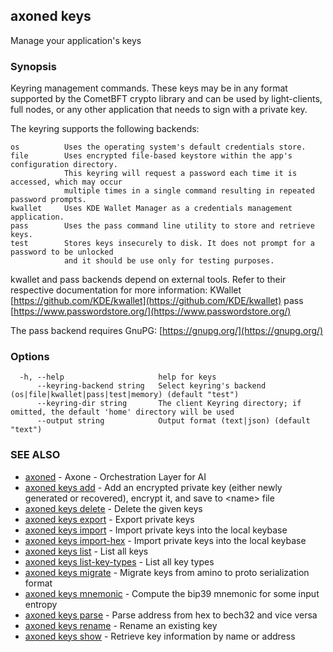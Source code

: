 ## axoned keys

Manage your application's keys

### Synopsis

Keyring management commands. These keys may be in any format supported by the
CometBFT crypto library and can be used by light-clients, full nodes, or any other application
that needs to sign with a private key.

The keyring supports the following backends:

    os          Uses the operating system's default credentials store.
    file        Uses encrypted file-based keystore within the app's configuration directory.
                This keyring will request a password each time it is accessed, which may occur
                multiple times in a single command resulting in repeated password prompts.
    kwallet     Uses KDE Wallet Manager as a credentials management application.
    pass        Uses the pass command line utility to store and retrieve keys.
    test        Stores keys insecurely to disk. It does not prompt for a password to be unlocked
                and it should be use only for testing purposes.

kwallet and pass backends depend on external tools. Refer to their respective documentation for more
information:
    KWallet     [https://github.com/KDE/kwallet](https://github.com/KDE/kwallet)
    pass        [https://www.passwordstore.org/](https://www.passwordstore.org/)

The pass backend requires GnuPG: [https://gnupg.org/](https://gnupg.org/)

### Options

```
  -h, --help                     help for keys
      --keyring-backend string   Select keyring's backend (os|file|kwallet|pass|test|memory) (default "test")
      --keyring-dir string       The client Keyring directory; if omitted, the default 'home' directory will be used
      --output string            Output format (text|json) (default "text")
```

### SEE ALSO

* [axoned](axoned.md)	 - Axone - Orchestration Layer for AI
* [axoned keys add](axoned_keys_add.md)	 - Add an encrypted private key (either newly generated or recovered), encrypt it, and save to &lt;name&gt; file
* [axoned keys delete](axoned_keys_delete.md)	 - Delete the given keys
* [axoned keys export](axoned_keys_export.md)	 - Export private keys
* [axoned keys import](axoned_keys_import.md)	 - Import private keys into the local keybase
* [axoned keys import-hex](axoned_keys_import-hex.md)	 - Import private keys into the local keybase
* [axoned keys list](axoned_keys_list.md)	 - List all keys
* [axoned keys list-key-types](axoned_keys_list-key-types.md)	 - List all key types
* [axoned keys migrate](axoned_keys_migrate.md)	 - Migrate keys from amino to proto serialization format
* [axoned keys mnemonic](axoned_keys_mnemonic.md)	 - Compute the bip39 mnemonic for some input entropy
* [axoned keys parse](axoned_keys_parse.md)	 - Parse address from hex to bech32 and vice versa
* [axoned keys rename](axoned_keys_rename.md)	 - Rename an existing key
* [axoned keys show](axoned_keys_show.md)	 - Retrieve key information by name or address
